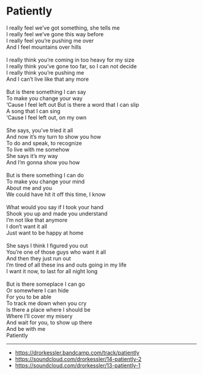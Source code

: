 # Patiently

I really feel we’ve got something, she tells me\
I really feel we’ve gone this way before\
I really feel you’re pushing me over\
And I feel mountains over hills\
\
I really think you’re coming in too heavy for my size\
I really think you’ve gone too far, so I can not decide\
I really think you’re pushing me\
And I can’t live like that any more\
\
But is there something I can say\
To make you change your way\
‘Cause I feel left out
But is there a word that I can slip\
A song that I can sing\
‘Cause I feel left out, on my own\
\
She says, you’ve tried it all\
And now it’s my turn to show you how\
To do and speak, to recognize\
To live with me somehow\
She says it’s my way\
And I’m gonna show you how\
\
But is there something I can do\
To make you change your mind\
About me and you\
We could have hit it off this time, I know\
\
What would you say if I took your hand\
Shook you up and made you understand\
I’m not like that anymore\
I don’t want it all\
Just want to be happy at home\
\
She says I think I figured you out\
You’re one of those guys who want it all\
And then they just run out\
I’m tired of all these ins and outs going in my life\
I want it now, to last for all night long\
\
But is there someplace I can go\
Or somewhere I can hide\
For you to be able\
To track me down when you cry\
Is there a place where I should be\
Where I’ll cover my misery\
And wait for you, to show up there\
And be with me\
Patiently

---
- https://drorkessler.bandcamp.com/track/patiently
- https://soundcloud.com/drorkessler/14-patiently-2
- https://soundcloud.com/drorkessler/13-patiently-1
